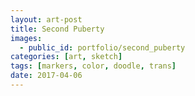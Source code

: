 ```yaml
---
layout: art-post
title: Second Puberty
images:
  - public_id: portfolio/second_puberty
categories: [art, sketch]
tags: [markers, color, doodle, trans]
date: 2017-04-06
---
```

